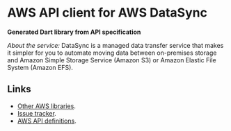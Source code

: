 # AWS API client for AWS DataSync

**Generated Dart library from API specification**

*About the service:*
DataSync is a managed data transfer service that makes it simpler for you to
automate moving data between on-premises storage and Amazon Simple Storage
Service (Amazon S3) or Amazon Elastic File System (Amazon EFS).

## Links

- [Other AWS libraries](https://github.com/agilord/aws_client/tree/master/generated).
- [Issue tracker](https://github.com/agilord/aws_client/issues).
- [AWS API definitions](https://github.com/aws/aws-sdk-js/tree/master/apis).
